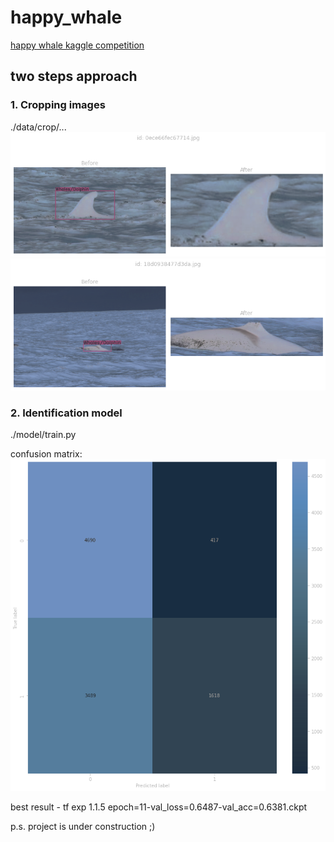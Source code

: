 # happy_whale

[happy whale kaggle competition](https://www.kaggle.com/competitions/happy-whale-and-dolphin)

## two steps approach

### 1. Cropping images
./data/crop/...
![img.png](readme_images/img.png)
![img.png](readme_images/img_1.png)

### 2. Identification model
./model/train.py

confusion matrix: 
![alt text](readme_images/cm.png)

best result - tf exp 1.1.5 epoch=11-val_loss=0.6487-val_acc=0.6381.ckpt

p.s. project is under construction ;)